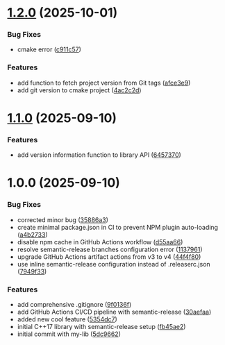 # [1.2.0](https://github.com/tech-alp/semantic-release-test/compare/v1.1.0...v1.2.0) (2025-10-01)


### Bug Fixes

* cmake error ([c911c57](https://github.com/tech-alp/semantic-release-test/commit/c911c57bdde4557f13fd576be15a5d42ef9794d8))


### Features

* add function to fetch project version from Git tags ([afce3e9](https://github.com/tech-alp/semantic-release-test/commit/afce3e92faa9bfd8a283ca4bb5641ccbfbce182d))
* add git version to cmake project ([4ac2c2d](https://github.com/tech-alp/semantic-release-test/commit/4ac2c2d823e8537d8b2998845044780f6431a71a))

# [1.1.0](https://github.com/tech-alp/mylib-project/compare/v1.0.0...v1.1.0) (2025-09-10)


### Features

* add version information function to library API ([6457370](https://github.com/tech-alp/mylib-project/commit/645737085c7eb2a2713fcc97bbbdc0509eebbedd))

# 1.0.0 (2025-09-10)


### Bug Fixes

* corrected minor bug ([35886a3](https://github.com/tech-alp/mylib-project/commit/35886a3efa54950ec6d7e5c927ea057f4d38bf25))
* create minimal package.json in CI to prevent NPM plugin auto-loading ([a4b2733](https://github.com/tech-alp/mylib-project/commit/a4b2733b0d2acd9c07f4f68ee2e9f6e0be5b8d84))
* disable npm cache in GitHub Actions workflow ([d55aa66](https://github.com/tech-alp/mylib-project/commit/d55aa662423b39be558e065ae48ce0eedaae5fc5))
* resolve semantic-release branches configuration error ([1137961](https://github.com/tech-alp/mylib-project/commit/11379616e54a2149cb2e206ea10d4570f7cd8cd4))
* upgrade GitHub Actions artifact actions from v3 to v4 ([44f4f80](https://github.com/tech-alp/mylib-project/commit/44f4f80d5a8a86260c7795f679435d1fc170c062))
* use inline semantic-release configuration instead of .releaserc.json ([7949f33](https://github.com/tech-alp/mylib-project/commit/7949f33af6200764e9160948b92db8b71d56342f))


### Features

* add comprehensive .gitignore ([9f0136f](https://github.com/tech-alp/mylib-project/commit/9f0136fe59ee934de0a84db5eac9c54457585482))
* add GitHub Actions CI/CD pipeline with semantic-release ([30aefaa](https://github.com/tech-alp/mylib-project/commit/30aefaa42db69513b1281aaa92b502aca4f44b1d))
* added new cool feature ([5354dc7](https://github.com/tech-alp/mylib-project/commit/5354dc75a4550968c97fae89b75419c7dfa02968))
* initial C++17 library with semantic-release setup ([fb45ae2](https://github.com/tech-alp/mylib-project/commit/fb45ae2c077de1fbf1d4cf4af26b4b8e427d93db))
* initial commit with my-lib ([5dc9662](https://github.com/tech-alp/mylib-project/commit/5dc9662466dd1bb5c241c16f55a8e7f6ac0cf905))
